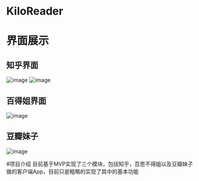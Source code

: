# KiloReader
# 界面展示
## 知乎界面
![image](https://github.com/chengruiAndroid/KiloReader/blob/master/device-2016-07-14-095844.png)
![image](https://github.com/chengruiAndroid/KiloReader/blob/master/device-2016-07-14-095916.png)
## 百得姐界面
![image](https://github.com/chengruiAndroid/KiloReader/blob/master/device-2016-07-14-095944.png)
## 豆瓣妹子
![image](https://github.com/chengruiAndroid/KiloReader/blob/master/device-2016-07-14-095959.png)

#项目介绍
目前基于MVP实现了三个模块，包括知乎，百思不得姐以及豆瓣妹子做的客户端App，目前只是粗略的实现了其中的基本功能
